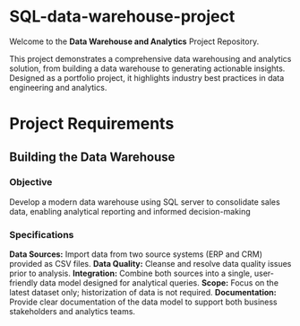 # SQL-data-warehouse-project
Welcome to the **Data Warehouse and Analytics** Project Repository.

This project demonstrates a comprehensive data warehousing and analytics solution, from building a data warehouse to generating actionable insights. Designed as a portfolio project, it highlights industry best practices in data engineering and analytics.

# Project Requirements
## Building the Data Warehouse
### Objective
Develop a modern data warehouse using SQL server to consolidate sales data, enabling analytical reporting and informed decision-making

### Specifications

**Data Sources:** Import data from two source systems (ERP and CRM) provided as CSV files.
**Data Quality:** Cleanse and resolve data quality issues prior to analysis.
**Integration:** Combine both sources into a single, user-friendly data model designed for analytical queries.
**Scope:** Focus on the latest dataset only; historization of data is not required.
**Documentation:** Provide clear documentation of the data model to support both business stakeholders and analytics teams.
